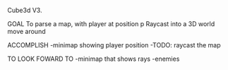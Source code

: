 Cube3d V3.

GOAL
To parse a map, with player at position p
Raycast into a 3D world
move around

ACCOMPLISH
-minimap showing player position
-TODO: raycast the map

TO LOOK FOWARD TO
-minimap that shows rays
-enemies
